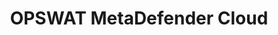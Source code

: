 ---
title: OPSWAT MetaDefender Cloud
description: Cloud-based Deep CDR, Multiscanning, Sandbox Dynamic Analysis, Hash and IP-Domain reputation with options for personal and commercial users.
url: https://metadefender.opswat.com/
image:
    # url: '/assets/images/cafe.png'
    # alt: 'Cafe'
tags: ['osint']
pubDate: 2023-11-26
draft: false
---